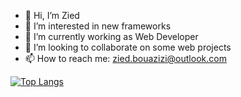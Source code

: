 - 👋 Hi, I’m Zied
- 👀 I’m interested in new frameworks
- 🌱 I’m currently working as Web Developer
- 💞️ I’m looking to collaborate on some web projects
- 📫 How to reach me: zied.bouazizi@outlook.com

[![Top Langs](https://github-readme-stats.vercel.app/api/top-langs/?username=bouazizizied&layout=compact)](https://github.com/anuraghazra/github-readme-stats)

<!---
BouaziziZied/BouaziziZied is a ✨ special ✨ repository because its `README.md` (this file) appears on your GitHub profile.
You can click the Preview link to take a look at your changes.
--->

